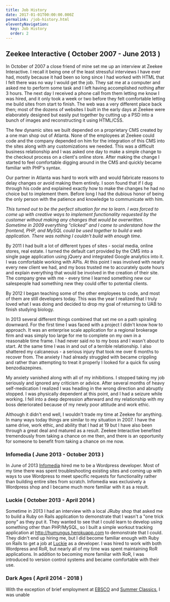 ```yaml
---
title: Job History
date: 2017-01-01T00:00:00.000Z
permalink: /job-history.html
eleventyNavigation:
  key: Job History
  order: 2
---
```

## Zeekee Interactive ( October 2007 - June 2013 )

In October of 2007 a close friend of mine set me up an interview at Zeekee Interactive. I recall it being one of the least stressful interviews I have ever had, mostly because it had been so long since I had worked with HTML that I felt there was no way I would get the job. They sat me at a computer and asked me to perform some task and I left having accomplished nothing after 3 hours. The next day I received a phone call from them letting me know I was hired, and it only took a week or two before they felt comfortable letting me build sites from start to finish. The web was a very different place back then; most of the dozens of websites I built in the early days at Zeekee were elaborately designed but easily put together by cutting up a PSD into a bunch of images and reconstructing it using HTML/CSS.

The few dynamic sites we built depended on a proprietary CMS created by a one man shop out of Atlanta. None of the employees at Zeekee could code and the company depended on him for the integration of this CMS into the sites along with any customizations we needed. This was a difficult business relationship and I was asked one day to make a simple change to the checkout process on a client's online store. After making the change I started to feel comfortable digging around in the CMS and quickly became familiar with PHP's syntax.

Our partner in Atlanta was hard to work with and would fabricate reasons to delay changes or avoid making them entirely. I soon found that if I dug through his code and explained exactly how to make the changes he had no choice but to implement them. Before long I had the dubious honor of being the only person with the patience and knowledge to communicate with him.

*This turned out to be the perfect situation for me to learn. I was forced to come up with creative ways to implement functionality requested by the customer without making any changes that would be overwritten. Sometime in 2009 everything "clicked" and I came to understand how the frontend, PHP, and MySQL could be used together to build a web application. There was nothing I couldn't build with enough time.*

By 2011 I had built a lot of different types of sites - social media, online stores, real estate. I turned the default cart provided by the CMS into a single page application using jQuery and integrated Google analytics into it. I was comfortable working with APIs. At this point I was involved with nearly every new client we had, and my boss trusted me to accurately quote hours and explain everything that would be involved in the creation of their site. The company grew with me - every time I learned something new our salespeople had something new they could offer to potential clients.

By 2012 I began teaching some of the other employees to code, and most of them are still developers today. This was the year I realized that I truly loved what I was doing and decided to drop my goal of returning to UAB to finish studying biology. 

In 2013 several different things combined that set me on a path spiraling downward. For the first time I was faced with a project I didn't know how to approach. It was an enterprise scale application for a regional brokerage firm and was simply too large for me to complete on my own in a reasonable time frame. I had never said no to my boss and I wasn't about to start. At the same time I was in and out of a terrible relationship. I also shattered my calcaneous - a serious injury that took me over 6 months to recover from. The anxiety I had already struggled with became crippling and rather than attempting to treat it properly I looked for a quick fix using benzodiazepines. 

My anxiety vanished along with all of my inhibitions. I stopped taking my job seriously and ignored any criticism or advice. After several months of heavy self-medication I realized I was heading in the wrong direction and abruptly stopped. I was physically dependent at this point, and I had a seizure while working. I fell into a deep depression afterward and my relationship with my boss deteriorated because of my newly poor attitude and work ethic.

Although it didn't end well, I wouldn't trade my time at Zeekee for anything. In many ways today things are similar to my situation in 2007. I have the same drive, work ethic, and ability that I had at 19 but I have also been through a great deal and matured as a result. Zeekee Interactive benefited tremendously from taking a chance on me then, and there is an opportunity for someone to benefit from taking a chance on me now.

### Infomedia ( June 2013 - October 2013 )

In June of 2013 [Infomedia](https://infomedia.com/contact/) hired me to be a Wordpress developer. Most of my time there was spent troubleshooting existing sites and coming up with ways to use Wordpress to meet specific requests for functionality rather than building entire sites from scratch. Infomedia was exclusively a Wordpress shop and I became much more familiar with it as a result.

### [](https://www.luckie.com)Luckie ( October 2013 - April 2014 )

Sometime in 2013 I had an interview with a local JRuby shop that asked me to build a Ruby on Rails application to demonstrate that I wasn't a "one trick pony" as they put it. They wanted to see that I could learn to develop using something other than PHP/MySQL, so I built a simple workout tracking application at <http://humungus.herokuapp.com> to demonstrate that I could. They didn't end up hiring me, but I did become familiar enough with Ruby on Rails to get a job at [Luckie](https://www.luckie.com) as a developer. I was hired to work with both Wordpress and RoR, but nearly all of my time was spent maintaining RoR applications. In addition to becoming more familiar with RoR, I was introduced to version control systems and became comfortable with their use.

### Dark Ages ( April 2014 - 2018 )

With the exception of brief employment at [EBSCO](https://www.ebsco.com/) and [Summer Classics](https://summerclassics.com/), I was unable
